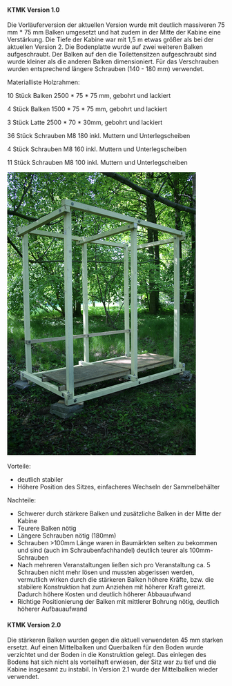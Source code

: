 #### KTMK Version 1.0

Die Vorläuferversion der aktuellen Version wurde mit deutlich massiveren 75 mm \* 75 mm Balken umgesetzt und hat zudem in der Mitte der Kabine eine Verstärkung. Die Tiefe der Kabine war mit 1,5 m etwas größer als bei der aktuellen Version 2. Die Bodenplatte wurde auf zwei weiteren Balken aufgeschraubt. Der Balken auf den die Toilettensitzen aufgeschraubt sind wurde kleiner als die anderen Balken dimensioniert. Für das Verschrauben wurden entsprechend längere Schrauben \(140 - 180 mm\) verwendet.

Materialliste Holzrahmen:

10 Stück Balken 2500 \* 75 \* 75 mm, gebohrt und lackiert

4 Stück Balken 1500 \* 75 \* 75 mm, gebohrt und lackiert

3 Stück Latte 2500 \* 70 \* 30mm, gebohrt und lackiert

36 Stück Schrauben M8 180 inkl. Muttern und Unterlegscheiben

4 Stück Schrauben M8 160 inkl. Muttern und Unterlegscheiben

11 Stück Schrauben M8 100 inkl. Muttern und Unterlegscheiben

![](/assets/Bild_KTMK-doppel_1-0_Konstruktion.jpg)

Vorteile:

* deutlich stabiler
* Höhere Position des Sitzes, einfacheres Wechseln der Sammelbehälter

Nachteile:

* Schwerer durch stärkere Balken und zusätzliche Balken in der Mitte der Kabine
* Teurere Balken nötig
* Längere Schrauben nötig \(180mm\)
* Schrauben &gt;100mm Länge waren in Baumärkten selten zu bekommen und sind \(auch im Schraubenfachhandel\) deutlich teurer als 100mm-Schrauben
* Nach mehreren Veranstaltungen ließen sich pro Veranstaltung ca. 5 Schrauben nicht mehr lösen und mussten abgerissen werden, vermutlich wirken durch die stärkeren Balken höhere Kräfte, bzw. die stabilere Konstruktion hat zum Anziehen mit höherer Kraft gereizt. Dadurch höhere Kosten und deutlich höherer Abbauaufwand
* Richtige Positionierung der Balken mit mittlerer Bohrung nötig, deutlich höherer Aufbauaufwand

#### KTMK Version 2.0

Die stärkeren Balken wurden gegen die aktuell verwendeten 45 mm starken ersetzt. Auf einen Mittelbalken und Querbalken für den Boden wurde verzichtet und der Boden in die Konstruktion gelegt. Das einlegen des Bodens hat sich nicht als vorteilhaft erwiesen, der Sitz war zu tief und die Kabine insgesamt zu instabil. In Version 2.1 wurde der Mittelbalken wieder verwendet.



